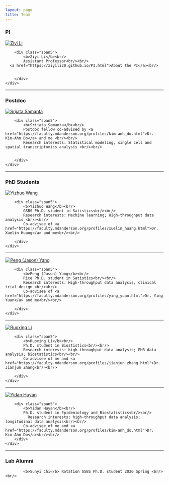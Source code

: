 ```yaml
---
layout: page
title: Team
---
```

### PI

<div class="container">


  <div class="row-fluid">
     <div class="span2">
        <a href="./assets/pics/Feng.jpg">
            <img src="./assets/pics/ZiyiLi.jpg"
                  title="Harry Feng" alt="Ziyi Li"/></a>
        	</div>

   
    
        <div class="span5">
            <b>Ziyi Li</b><br/>
			Assistant Professor<br/><br/>
      <a href="https://ziyili20.github.io/PI.html">About the PI</a><br/>
   
   
        </div>
    </div>
</div>

---
### Postdoc

<div class="container">

  <div class="row-fluid">
     <div class="span2">
        <a href="./assets/pics/Samanta.jpg">
            <img src="./assets/pics/Samanta.jpg"
                  title="Srijata Samanta" alt="Srijata Samanta"/></a>
        	</div>
    
        <div class="span5">
            <b>Srijata Samanta</b><br/>
            Postdoc fellow co-advised by <a href="https://faculty.mdanderson.org/profiles/kim-anh_do.html">Dr. Kim-Ahn Do</a> and me <br/><br/>
            Research interests: Statistical modeling, single cell and spatial transcriptomics analysis <br/><br/>
      
       
        </div>
    </div>
</div>

---



### PhD Students

<div class="container">

  <div class="row-fluid">
     <div class="span2">
        <a href="./assets/pics/YizhuoWang.jpeg">
            <img src="./assets/pics/YizhuoWang.jpeg"
                  title="Yizhuo Wang" alt="Yizhuo Wang"/></a>
        	</div>

    
        <div class="span5">
            <b>Yizhuo Wang</b><br/>
            GSBS Ph.D. student in Satistics<br/><br/>
            Research interests: Machine learning; High-throughput data analysis <br/><br/>
            Co-advisee of <a href="https://faculty.mdanderson.org/profiles/xuelin_huang.html">Dr. Xuelin Huang</a> and me<br/><br/>
       
        </div>
    </div>
</div>

---

<div class="container">

  <div class="row-fluid">
     <div class="span2">
        <a href="./assets/pics/PengYang.jpeg">
            <img src="./assets/pics/PengYang.jpeg"
                  title="Peng (Jason) Yang" alt="Peng (Jason) Yang"/></a>
        	</div>

    
        <div class="span5">
            <b>Peng (Jason) Yang</b><br/>
            Rice Ph.D. student in Satistics<br/><br/>
            Research interests: High-throughput data analysis, clinical trial design <br/><br/>
            Co-advisee of <a href="https://faculty.mdanderson.org/profiles/ying_yuan.html">Dr. Ying Yuan</a> and me<br/><br/>
       
        </div>
    </div>
</div>

---

<div class="container">

  <div class="row-fluid">
     <div class="span2">
        <a href="./assets/pics/RuoxingLi.jpeg">
            <img src="./assets/pics/RuoxingLi.jpeg"
                  title="Ruoxing Li" alt="Ruoxing Li"/></a>
        	</div>

    
        <div class="span5">
            <b>Ruoxing Li</b><br/>
            Ph.D. student in Biostistics<br/><br/>
            Research interests: high-throughput data analysis; EHR data analysis; biostatistics<br/><br/>
            Co-advisee of me and <a href="https://faculty.mdanderson.org/profiles/jianjun_zhang.html">Dr. Jianjun Zhang<br/><br/>
       
        </div>
    </div>
</div>

---


<div class="container">

  <div class="row-fluid">
     <div class="span2">
        <a href="./assets/pics/Yidan.JPG">
            <img src="./assets/pics/Yidan.JPG"
                  title="Yidan Huyan" alt="Yidan Huyan"/></a>
        	</div>

    
        <div class="span5">
            <b>Yidan Huyan</b><br/>
            Ph.D. student in Epidemiology and Biostatistics<br/><br/>
			  Research interests: high-throughput data analysis; longitudinal data analysis<br/><br/>
            Co-advisee of me and <a href="https://faculty.mdanderson.org/profiles/kim-anh_do.html">Dr. Kim-Ahn Do</a><br/><br/>
        </div>
    </div>
</div>

---


### Lab Alumni

<div class="container">

            <b>Sunyi Chi</b> Rotation GSBS Ph.D. student 2020 Spring <br/><br/>
      
    
</div>